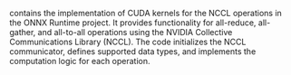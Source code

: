 contains the implementation of CUDA kernels for the NCCL operations in the ONNX Runtime project. It provides functionality for all-reduce, all-gather, and all-to-all operations using the NVIDIA Collective Communications Library (NCCL). The code initializes the NCCL communicator, defines supported data types, and implements the computation logic for each operation.